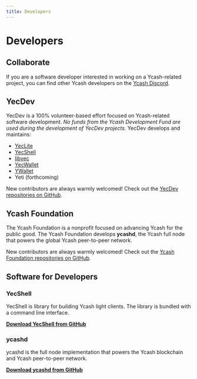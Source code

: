 ```yaml
---
title: Developers
---
```


# Developers

## Collaborate

If you are a software developer interested in working on a Ycash-related 
project, you can find other Ycash developers on the [Ycash Discord](/forums#discord).

## YecDev

YecDev is a 100% volunteer-based effort focused on Ycash-related software development.
*No funds from the Ycash Development Fund are used during the development
of YecDev projects.* YecDev develops and maintains:

- [YecLite](/wallets#yeclite)
- [YecShell](/wallets/#yecshell)
- [libyec](https://www.github.com/yecdev)
- [YecWallet](https://github.com/ycashfoundation/yecwallet/releases)
- [YWallet](https://ywallet.app)
- Yeti (forthcoming)

New contributors are always warmly welcomed! Check out the 
[YecDev repositories on GitHub](https://www.github.com/yecdev).

## Ycash Foundation

The Ycash Foundation is a nonprofit focused on advancing Ycash for the public
good. The Ycash Foundation develops **ycashd**, the Ycash full node that powers
the global Ycash peer-to-peer network.

New contributors are always warmly welcomed! Check out the 
[Ycash Foundation repositories on GitHub](https://www.github.com/ycashfoundation).


## Software for Developers

### YecShell

YecShell is library for building Ycash light clients. The library is bundled with a command line interface.

**[Download YecShell from GitHub](https://github.com/yecdev/yecshell/releases)**

### ycashd

ycashd is the full node implementation that powers the Ycash blockchain and Ycash peer-to-peer network.

**[Download ycashd from GitHub](https://github.com/ycashfoundation/ycash/releases)**









